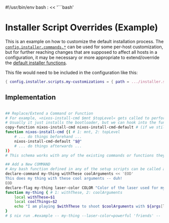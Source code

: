 #!/usr/bin/env bash
: << '```bash'

# Installer Script Overrides (Example)

This is an example on how to customize the default installation process.
The [`config.installer.commands.*`](../../modules/installer.nix.md) can be used for some per-host customization, but for further reaching changes that are supposed to affect all hosts in a  configuration, it may be necessary or more appropriate to extend/override the [default installer functions](../../lib/setup-scripts/).

This file would need to be included in the configuration like this:
```nix
{ config.installer.scripts.my-customizations = { path = .../installer.sh.md; order = 1500; }; }
```

## Implementation

```bash

## Replace/Extend a Command or Function
# For example, »nixos-install-cmd $mnt $topLevel« gets called to perform the last step(s) of the installation, after the »/nix/store« contents has been copied to the new filesystems.
# Usually it just installs the bootloader, but we can hook into the function to have it do additional stuff:
copy-function nixos-install-cmd nixos-install-cmd-default # (if we still want to call the previous implementation)
function nixos-install-cmd {( # 1: mnt, 2: topLevel
    # ... do things beforehand ...
    nixos-install-cmd-default "$@"
    # ... do things afterwards ...
)}
# This schema works with any of the existing commands or functions they use.

## Add a New COMMAND
# Any bash function defined in any of the setup scripts can be called as »nix run .#$hostname -- COMMAND«, but a proper COMMAND should be documented as such:
declare-command my-thing withThese coolArguments << 'EOD'
This does my thing with these cool arguments -- duh!
EOD
declare-flag my-thing laser-color COLOR "Color of the laser used for my thing."
function my-thing { # 1: withThese, 2: coolArguments
    local withThese=$1
    local coolThings=$2
    echo "I am playing $withThese to shoot $coolArguments with ${args[laser-color]:-red} lasers!"
}
# $ nix run .#example -- my-thing --laser-color=powerful 'friends' -- 'nothing, cuz that would be irresponsible,'
